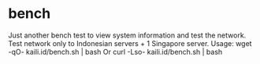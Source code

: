 # bench
Just another bench test to view system information and test the network.
Test network only to Indonesian servers + 1 Singapore server.
Usage:
wget -qO- kaili.id/bench.sh | bash
Or
curl -Lso- kaili.id/bench.sh | bash
